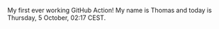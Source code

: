 My first ever working GitHub Action!
My name is Thomas and today is Thursday, 5 October, 02:17 CEST. 
